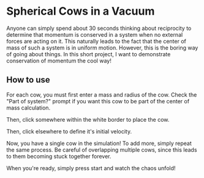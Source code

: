 # Spherical Cows in a Vacuum

Anyone can simply spend about 30 seconds thinking about reciprocity to determine that momentum is conserved in a system when no external forces are acting on it. This naturally leads to the fact that the center of mass of such a system is in uniform motion. However, this is the boring way of going about things. In this short project, I want to demonstrate conservation of momentum the cool way!

## How to use

For each cow, you must first enter a mass and radius of the cow. Check the "Part of system?" prompt if you want this cow to be part of the center of mass calculation. 

Then, click somewhere within the white border to place the cow. 

Then, click elsewhere to define it's initial velocity.

Now, you have a single cow in the simulation! To add more, simply repeat the same process. Be careful of overlapping multiple cows, since this leads to them becoming stuck together forever.

When you're ready, simply press start and watch the chaos unfold!